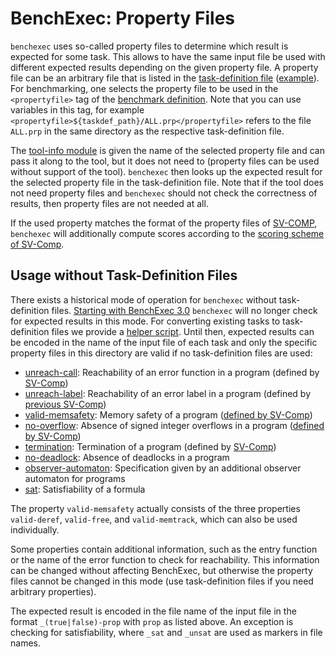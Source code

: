 <!--
This file is part of BenchExec, a framework for reliable benchmarking:
https://github.com/sosy-lab/benchexec

SPDX-FileCopyrightText: 2007-2020 Dirk Beyer <https://www.sosy-lab.org>

SPDX-License-Identifier: Apache-2.0
-->

# BenchExec: Property Files

`benchexec` uses so-called property files to determine which result is expected for some task.
This allows to have the same input file be used with different expected results
depending on the given property file.
A property file can be an arbitrary file that is listed in the
[task-definition file](../benchexec.md#task-definition-files)
([example](../task-definition-example.yml#L22)).
For benchmarking, one selects the property file to be used
in the `<propertyfile>` tag of the [benchmark definition](../benchexec.md#input-for-benchexec).
Note that you can use variables in this tag,
for example `<propertyfile>${taskdef_path}/ALL.prp</propertyfile>`
refers to the file `ALL.prp` in the same directory as the respective task-definition file.

The [tool-info module](../tool-integration.md) is given the name of the selected property file
and can pass it along to the tool, but it does not need to
(property files can be used without support of the tool).
`benchexec` then looks up the expected result for the selected property file in the task-definition file.
Note that if the tool does not need property files
and `benchexec` should not check the correctness of results,
then property files are not needed at all.

If the used property matches the format of the property files of [SV-COMP](http://sv-comp.sosy-lab.org/2019/rules.php),
`benchexec` will additionally compute scores according to the
[scoring scheme of SV-Comp](http://sv-comp.sosy-lab.org/2019/rules.php#scores).


## Usage without Task-Definition Files

There exists a historical mode of operation for `benchexec`
without task-definition files.
[Starting with BenchExec 3.0](https://github.com/sosy-lab/benchexec/issues/439)
`benchexec` will no longer check for expected results in this mode.
For converting existing tasks to task-definition files
we provide a [helper script](../../contrib/create_yaml_files.py).
Until then, expected results can be encoded in the name of the input file of each task
and only the specific property files in this directory are valid
if no task-definition files are used:

- [unreach-call](unreach-call.prp): Reachability of an error function in a program (defined by [SV-Comp](http://sv-comp.sosy-lab.org/2017/rules.php))
- [unreach-label](unreach-label.prp): Reachability of an error label in a program (defined by [previous SV-Comp](http://sv-comp.sosy-lab.org/2014/rules.php))
- [valid-memsafety](valid-memsafety.prp): Memory safety of a program ([defined by SV-Comp](http://sv-comp.sosy-lab.org/2017/rules.php))
- [no-overflow](no-overflow.prp): Absence of signed integer overflows in a program ([defined by SV-Comp](http://sv-comp.sosy-lab.org/2017/rules.php))
- [termination](termination.prp): Termination of a program (defined by [SV-Comp](http://sv-comp.sosy-lab.org/2017/rules.php))
- [no-deadlock](no-deadlock.prp): Absence of deadlocks in a program
- [observer-automaton](observer-automaton.prp): Specification given by an additional observer automaton for programs
- [sat](sat.prp): Satisfiability of a formula

The property `valid-memsafety` actually consists of the three properties
`valid-deref`, `valid-free`, and `valid-memtrack`,
which can also be used individually.

Some properties contain additional information,
such as the entry function or the name of the error function to check for reachability.
This information can be changed without affecting BenchExec,
but otherwise the property files cannot be changed in this mode
(use task-definition files if you need arbitrary properties).

The expected result is encoded in the file name of the input file
in the format `_(true|false)-prop` with `prop` as listed above.
An exception is checking for satisfiability, where `_sat` and `_unsat`
are used as markers in file names.
